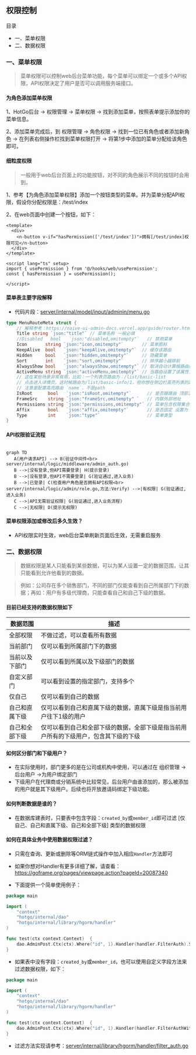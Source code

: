 ## 权限控制

目录

- 一、菜单权限
- 二、数据权限


### 一、菜单权限

> 菜单权限可以控制web后台菜单功能，每个菜单可以绑定一个或多个API权限，API权限决定了用户是否可以调用服务端接口。

#### 为角色添加菜单权限

1、HotGo后台 -> 权限管理 -> 菜单权限 -> 找到添加菜单，按照表单提示添加你的菜单信息。

2、添加菜单完成后，到 权限管理 -> 角色权限 -> 找到一位已有角色或者添加新角色 -> 在列表右侧操作栏找到菜单权限打开 -> 将第1步中添加的菜单分配给该角色即可。

#### 细粒度权限

> 一般用于web后台页面上的功能按钮，对不同的角色展示不同的按钮时会用到。

1、参考【为角色添加菜单权限】添加一个按钮类型的菜单。并为菜单分配API权限，假设你分配权限是：/test/index

2、在web页面中创建一个按钮，如下：

```vue
<template>
  <div>
    <n-button v-if="hasPermission(['/test/index'])">拥有[/test/index]权限可见</n-button>
  </div>
</template>

<script lang="ts" setup>
import { usePermission } from '@/hooks/web/usePermission';
const { hasPermission } = usePermission();

</script>

```

#### 菜单表主要字段解释

- 代码片段：[server/internal/model/input/adminin/menu.go](../../server/internal/model/input/adminin/menu.go)

```go
type MenuRouteMeta struct {
	// 解释参考：https://naive-ui-admin-docs.vercel.app/guide/router.html#%E5%A4%9A%E7%BA%A7%E8%B7%AF%E7%94%B1
	Title string `json:"title"` // 菜单名称 一般必填
	//Disabled   bool   `json:"disabled,omitempty"`   // 禁用菜单
	Icon       string `json:"icon,omitempty"`       // 菜单图标
	KeepAlive  bool   `json:"keepAlive,omitempty"`  // 缓存该路由
	Hidden     bool   `json:"hidden,omitempty"`     // 隐藏菜单
	Sort       int    `json:"sort,omitempty"`       // 排序越小越排前
	AlwaysShow bool   `json:"alwaysShow,omitempty"` // 取消自动计算根路由模式
	ActiveMenu string `json:"activeMenu,omitempty"` // 当路由设置了该属性，则会高亮相对应的侧边栏。
	// 这在某些场景非常有用，比如：一个列表页路由为：/list/basic-list
	// 点击进入详情页，这时候路由为/list/basic-info/1，但你想在侧边栏高亮列表的路由，就可以进行如下设置
	// 注意是配置高亮路由 `name`，不是path
	IsRoot      bool   `json:"isRoot,omitempty"`      // 是否跟路由 顶部混合菜单，必须传 true，否则左侧会显示异常（场景就是，分割菜单之后，当一级菜单没有子菜单）
	FrameSrc    string `json:"frameSrc,omitempty" `   // 内联外部地址
	Permissions string `json:"permissions,omitempty"` // 菜单包含权限集合，满足其中一个就会显示
	Affix       bool   `json:"affix,omitempty"`       // 是否固定 设置为 true 之后 多页签不可删除
	Type        int    `json:"type"`                  // 菜单类型
}
```


#### API权限验证流程

```mermaid

graph TD
   A(用户请求API) --> B(验证中间件<br> server/internal/logic/middleware/admin_auth.go)
   B -->|没有登录,但API需要登录| H(提示登录)
   B -->|没有登录,但API不需要登录| G(验证通过,进入业务)
   B -->|已登录| C(检查用户角色是否拥有API权限<br> server/internal/logic/admin/role.go,方法:Verify) -->|有权限| G(验证通过,进入业务)
   C -->|API无需验证权限| G(验证通过,进入业务流程)
   C -->|无权限| D(提示无权限) 
```

#### 菜单权限添加或修改后多久生效？

- API权限实时生效，web后台菜单刷新页面后生效，无需重启服务


### 二、数据权限

> 数据权限是某人只能看到某些数据，可以为某人设置一定的数据范围，让其只能看到允许他看到的数据。

> 例如：公司存在多个销售部门，不同的部门仅能查看到自己所属部门下的数据；再如：用户有多级代理商，只能查看自己和自己下级的数据。

#### 目前已经支持的数据权限如下

| 数据范围    | 描述                                         |
|---------|--------------------------------------------|
| 全部权限    | 不做过滤，可以查看所有数据                              |
| 当前部门    | 仅可以看到所属部门下的数据                              |
| 当前以及下部门 | 仅可以看到所属以及下级部门的数据                           |
| 自定义部门   | 可以看到设置的指定部门，支持多个                           |
| 仅自己     | 仅可以看到自己的数据                                 |
| 自己和直属下级 | 仅可以看到自己和直属下级的数据，直属下级是指当前用户往下1级的用户          |
| 自己和全部下级 | 仅可以看到自己和全部下级的数据，全部下级是指当前用户所有的下级用户，包含其下级的下级 |

#### 如何区分部门和下级用户？

- 在实际使用时，部门更多的是在公司或机构中使用，可以通过在 组织管理 -> 后台用户 ->为用户绑定部门
- 下级用户在代理商或分销系统中比较常见，后台用户由谁添加的，那么被添加的用户就是其下级用户。后续也将开放邀请码绑定下级功能。

#### 如何判断数据是谁的？

- 在数据库建表时，只要表中包含字段：`created_by`或`member_id`即可过滤 [仅自己、自己和直属下级、自己和全部下级] 类型的数据权限

#### 如何在具体业务中使用数据权限过滤？

- 只需在查询、更新或删除等ORM链式操作中加入相应`Handler`方法即可

- 如果你想对Handler有更多详细了解，请查看：https://goframe.org/pages/viewpage.action?pageId=20087340

- 下面提供一个简单使用例子：

```go
package main

import (
	"context"
	"hotgo/internal/dao"
	"hotgo/internal/library/hgorm/handler"
)

func test(ctx context.Context)  {
    dao.AdminPost.Ctx(ctx).Where("id", 1).Handler(handler.FilterAuth).Scan(&res)
}
```

- 如果表中没有字段：`created_by`或`member_id`，也可以使用自定义字段方法来过滤数据权限，如下：

```go
package main

import (
	"context"
	"hotgo/internal/dao"
	"hotgo/internal/library/hgorm/handler"
)

func test(ctx context.Context)  {
	dao.AdminPost.Ctx(ctx).Where("id", 1).Handler(handler.FilterAuthWithField("test_field")).Scan(&res)
}
```


- 过滤方法实现请参考：[server/internal/library/hgorm/handler/filter_auth.go](../../server/internal/library/hgorm/handler/filter_auth.go)


